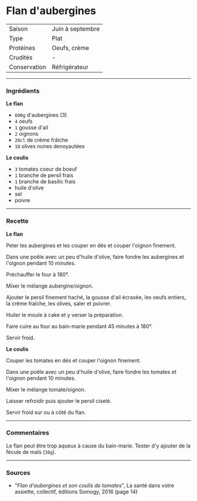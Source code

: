 # Flan d'aubergines

| | |
|:---|:---|
| Saison | Juin à septembre |
| Type | Plat |
| Protéines | Oeufs, crème |
| Crudités | - |
| Conservation | Réfrigérateur |

---

### Ingrédients

**Le flan**

* `600g` d'aubergines (3)
* `4` oeufs
* `1` gousse d'ail
* `2` oignons
* `20cl` de crème frâiche
* `10` olives noires denoyautées

**Le coulis**

* `3` tomates coeur de boeuf
* `1` branche de persil frais
* `1` branche de basilic frais
* huile d'olive
* sel
* poivre

---

### Recette

**Le flan**

Peler les aubergines et les couper en dés et couper l'oignon finement.

Dans une poêle avec un peu d'huile d'olive, faire fondre les aubergines et l'oignon pendant 10 minutes.

Préchauffer le four à 180°.

Mixer le mélange aubergine/oignon.

Ajouter le persil finement haché, la gousse d'ail écrasée, les oeufs entiers, la crême fraîche, les olives, saler et poivrer.

Huiler le moule à cake et y verser la préparation.

Faire cuire au four au bain-marie pendant 45 minutes à 180°.

Servir froid.

**Le coulis**

Couper les tomates en dés et couper l'oignon finement.


Dans une poêle avec un peu d'huile d'olive, faire fondre les tomates et l'oignon pendant 10 minutes.

Mixer le mélange tomate/oignon.

Laisser refroidir puis ajouter le persil ciselé.

Servir froid sur ou à côté du flan.

---

### Commentaires

Le flan peut être trop aqueux à cause du bain-marie. Tester d'y ajouter de la fécule de maïs (`30g`).

---

### Sources

* "*Flan d'aubergines et son coulis de tomates*", La santé dans votre assiette, collectif, éditions Somogy, 2016 (page 14)

